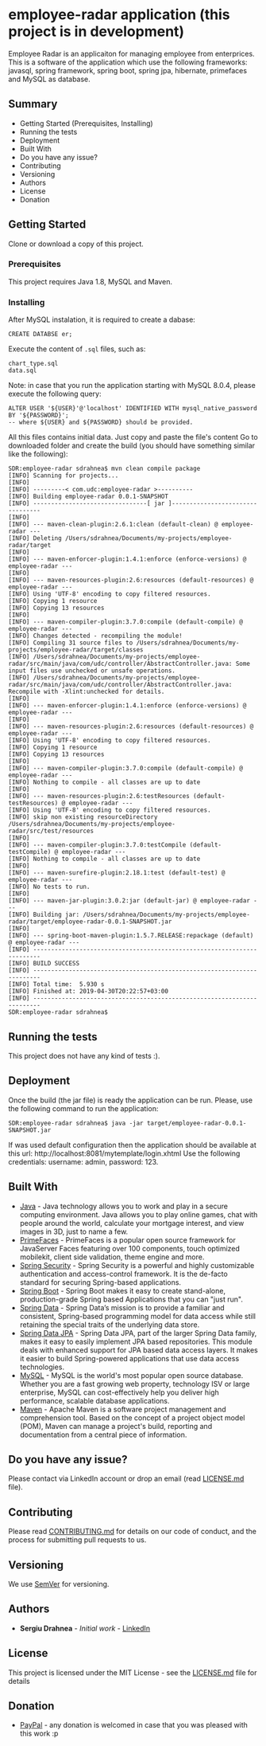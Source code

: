 # employee-radar application (this project is in development)

Employee Radar is an applicaiton for managing employee from enterprices. 
This is a software of the application which use the following frameworks: javasql, spring framework, spring boot, spring jpa, hibernate, primefaces and MySQL as database. 

## Summary
* Getting Started (Prerequisites, Installing)
* Running the tests
* Deployment
* Built With
* Do you have any issue?
* Contributing
* Versioning
* Authors
* License
* Donation


## Getting Started

Clone or download a copy of this project.

### Prerequisites

This project requires Java 1.8, MySQL and Maven.

### Installing

After MySQL instalation, it is required to create a dabase:

```
CREATE DATABSE er;
```
Execute the content of `.sql` files, such as: 
```
chart_type.sql
data.sql
```
Note: in case that you run the application starting with MySQL 8.0.4, please execute the following query:
```
ALTER USER '${USER}'@'localhost' IDENTIFIED WITH mysql_native_password BY '${PASSWORD}';
-- where ${USER} and ${PASSWORD} should be provided. 
```

All this files contains initial data. Just copy and paste the file's content Go to downloaded folder and create the build (you should have something similar like the following):
```
SDR:employee-radar sdrahnea$ mvn clean compile package
[INFO] Scanning for projects...
[INFO] 
[INFO] ---------< com.udc:employee-radar >----------
[INFO] Building employee-radar 0.0.1-SNAPSHOT
[INFO] --------------------------------[ jar ]---------------------------------
[INFO] 
[INFO] --- maven-clean-plugin:2.6.1:clean (default-clean) @ employee-radar ---
[INFO] Deleting /Users/sdrahnea/Documents/my-projects/employee-radar/target
[INFO] 
[INFO] --- maven-enforcer-plugin:1.4.1:enforce (enforce-versions) @ employee-radar ---
[INFO] 
[INFO] --- maven-resources-plugin:2.6:resources (default-resources) @ employee-radar ---
[INFO] Using 'UTF-8' encoding to copy filtered resources.
[INFO] Copying 1 resource
[INFO] Copying 13 resources
[INFO] 
[INFO] --- maven-compiler-plugin:3.7.0:compile (default-compile) @ employee-radar ---
[INFO] Changes detected - recompiling the module!
[INFO] Compiling 31 source files to /Users/sdrahnea/Documents/my-projects/employee-radar/target/classes
[INFO] /Users/sdrahnea/Documents/my-projects/employee-radar/src/main/java/com/udc/controller/AbstractController.java: Some input files use unchecked or unsafe operations.
[INFO] /Users/sdrahnea/Documents/my-projects/employee-radar/src/main/java/com/udc/controller/AbstractController.java: Recompile with -Xlint:unchecked for details.
[INFO] 
[INFO] --- maven-enforcer-plugin:1.4.1:enforce (enforce-versions) @ employee-radar ---
[INFO] 
[INFO] --- maven-resources-plugin:2.6:resources (default-resources) @ employee-radar ---
[INFO] Using 'UTF-8' encoding to copy filtered resources.
[INFO] Copying 1 resource
[INFO] Copying 13 resources
[INFO] 
[INFO] --- maven-compiler-plugin:3.7.0:compile (default-compile) @ employee-radar ---
[INFO] Nothing to compile - all classes are up to date
[INFO] 
[INFO] --- maven-resources-plugin:2.6:testResources (default-testResources) @ employee-radar ---
[INFO] Using 'UTF-8' encoding to copy filtered resources.
[INFO] skip non existing resourceDirectory /Users/sdrahnea/Documents/my-projects/employee-radar/src/test/resources
[INFO] 
[INFO] --- maven-compiler-plugin:3.7.0:testCompile (default-testCompile) @ employee-radar ---
[INFO] Nothing to compile - all classes are up to date
[INFO] 
[INFO] --- maven-surefire-plugin:2.18.1:test (default-test) @ employee-radar ---
[INFO] No tests to run.
[INFO] 
[INFO] --- maven-jar-plugin:3.0.2:jar (default-jar) @ employee-radar ---
[INFO] Building jar: /Users/sdrahnea/Documents/my-projects/employee-radar/target/employee-radar-0.0.1-SNAPSHOT.jar
[INFO] 
[INFO] --- spring-boot-maven-plugin:1.5.7.RELEASE:repackage (default) @ employee-radar ---
[INFO] ------------------------------------------------------------------------
[INFO] BUILD SUCCESS
[INFO] ------------------------------------------------------------------------
[INFO] Total time:  5.930 s
[INFO] Finished at: 2019-04-30T20:22:57+03:00
[INFO] ------------------------------------------------------------------------
SDR:employee-radar sdrahnea$ 
```

## Running the tests

This project does not have any kind of tests :).

## Deployment

Once the build (the jar file) is ready the application can be run. Please, use the following command to run the application:
```
SDR:employee-radar sdrahnea$ java -jar target/employee-radar-0.0.1-SNAPSHOT.jar
```
If was used default configuration then the application should be available at this url: http://localhost:8081/mytemplate/login.xhtml 
Use the following credentials: username: admin, password: 123.

## Built With

* [Java](https://www.java.com/en/download/) - Java technology allows you to work and play in a secure computing environment. Java allows you to play online games, chat with people around the world, calculate your mortgage interest, and view images in 3D, just to name a few.
* [PrimeFaces](https://www.primefaces.org/) - PrimeFaces is a popular open source framework for JavaServer Faces featuring over 100 components, touch optimized mobilekit, client side validation, theme engine and more.
* [Spring Security](https://spring.io/projects/spring-security) - Spring Security is a powerful and highly customizable authentication and access-control framework. It is the de-facto standard for securing Spring-based applications.
* [Spring Boot](https://spring.io/projects/spring-boot) - Spring Boot makes it easy to create stand-alone, production-grade Spring based Applications that you can "just run".
* [Spring Data](https://spring.io/projects/spring-data) - Spring Data’s mission is to provide a familiar and consistent, Spring-based programming model for data access while still retaining the special traits of the underlying data store.
* [Spring Data JPA](https://spring.io/projects/spring-data-jpa) - Spring Data JPA, part of the larger Spring Data family, makes it easy to easily implement JPA based repositories. This module deals with enhanced support for JPA based data access layers. It makes it easier to build Spring-powered applications that use data access technologies.
* [MySQL](https://www.mysql.com/) - MySQL is the world's most popular open source database. Whether you are a fast growing web property, technology ISV or large enterprise, MySQL can cost-effectively help you deliver high performance, scalable database applications.
* [Maven](https://maven.apache.org/) - Apache Maven is a software project management and comprehension tool. Based on the concept of a project object model (POM), Maven can manage a project's build, reporting and documentation from a central piece of information. 

## Do you have any issue?

Please contact via LinkedIn account or drop an email (read [LICENSE.md](LICENSE.md) file).

## Contributing

Please read [CONTRIBUTING.md](CONTRIBUTING.md) for details on our code of conduct, and the process for submitting pull requests to us.

## Versioning

We use [SemVer](http://semver.org/) for versioning.

## Authors

* **Sergiu Drahnea** - *Initial work* - [LinkedIn](https://www.linkedin.com/in/sergiu-drahnea)

## License

This project is licensed under the MIT License - see the [LICENSE.md](LICENSE.md) file for details

## Donation
* [PayPal](https://www.paypal.me/sdrahnea) - any donation is welcomed in case that you was pleased with this work :p

